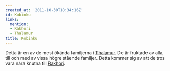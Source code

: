 ```yaml
---
created_at: '2011-10-30T18:34:16Z'
id: Kobinku
links:
  mention:
  - Rakhori
  - Thalamur
title: Kobinku
---
```


Detta är en av de mest ökända familjerna i [Thalamur]. De är fruktade av alla, till och med av vissa
högre stående familjer. Detta kommer sig av att de tros vara nära knutna till [Rakhori].

  [Thalamur]: Thalamur
  [Rakhori]: Rakhori
